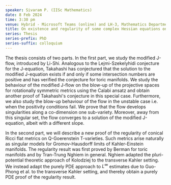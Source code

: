 ```yaml
---
speaker: Sivaram P. (IISc Mathematics)
date: 8 Feb 2024
time: 3:30 pm
venue: Hybrid - Microsoft Teams (online) and LH-3, Mathematics Department
title: On existence and regularity of some complex Hessian equations on Kahler and transverse Kahler manifolds
series: Thesis
series-prefix: PhD
series-suffix: colloquium
---
```


The thesis consists of two parts. In the first part, we study the modified J-flow, introduced by Li-Shi. Analogous to the
Lejmi-Szekelyhidi conjecture for the J-equation, Takahashi has conjectured that the solution to the modified J-equation
exists if and only if some intersection numbers are positive and has verified the conjecture for toric manifolds. We study
the behaviour of the modified J-flow on the blow-up of the projective spaces for rotationally symmetric metrics using the
Calabi ansatz and obtain another proof of Takahashi's conjecture in this special case. Furthermore, we also study the blow-up
behaviour of the flow in the unstable case i.e. when the positivity conditions fail. We prove that the flow develops
singularities along a co-dimension one sub-variety. Moreover, away from this singular set, the flow converges to a solution
of the modified J-equation, albeit with a different slope. 

In the second part, we will describe a new proof of the regularity of conical Ricci flat metrics on Q-Goerenstein T-varieties.
Such metrics arise naturally as singular models for Gromov-Hausdorff limits of Kahler-Einstein manifolds. The regularity
result was first proved by Berman for toric manifolds and by Tran-Trung Nghiem in general. Nghiem adapted the pluri-potential
theoretic approach of Kolodziej to the transverse Kahler setting. We instead adapt the purely PDE approach to $L^\infty$
estimates due to Guo-Phong et al. to the transverse Kahler setting, and thereby obtain a purely PDE proof of the regularity result.
